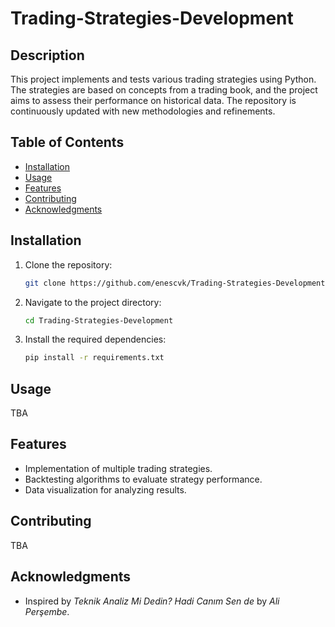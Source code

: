 # Trading-Strategies-Development

## Description
This project implements and tests various trading strategies using Python. The strategies are based on concepts from a trading book, and the project aims to assess their performance on historical data. The repository is continuously updated with new methodologies and refinements.

## Table of Contents
- [Installation](#installation)
- [Usage](#usage)
- [Features](#features)
- [Contributing](#contributing)
- [Acknowledgments](#acknowledgments)

## Installation
1. Clone the repository:
   ```bash
   git clone https://github.com/enescvk/Trading-Strategies-Development.git
   
2. Navigate to the project directory:
   ```bash
   cd Trading-Strategies-Development

3. Install the required dependencies:
   ```bash
   pip install -r requirements.txt

## Usage
TBA

## Features
- Implementation of multiple trading strategies.
- Backtesting algorithms to evaluate strategy performance.
- Data visualization for analyzing results.

## Contributing
TBA

## Acknowledgments
- Inspired by *Teknik Analiz Mi Dedin? Hadi Canım Sen de* by *Ali Perşembe*.




